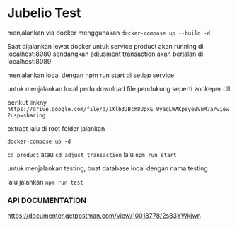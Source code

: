 # Jubelio Test

menjalankan via docker menggunakan `docker-compose up --build -d`

Saat dijalankan lewat docker untuk service product akan running di localhost:8080 sendangkan adjusment transaction akan berjalan di localhost:8089

menjalankan local dengan npm run start di setiap service

untuk menjalankan local perlu download file pendukung seperti zookeper dll

berikut linkny
`https://drive.google.com/file/d/1Xlb3JBcm8UpxE_9yagLWAKpsyeBVuM7a/view?usp=sharing`

extract lalu di root folder jalankan

`docker-compose up -d`

`cd product` atau `cd adjust_transaction` lalu `npm run start`

untuk menjalankan testing, buat database local dengan nama testing

lalu jalankan `npm run test`

### API DOCUMENTATION

https://documenter.getpostman.com/view/10018778/2s83YWkjwn
